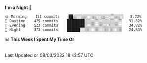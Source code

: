 <!--START_SECTION:waka-->
**I'm a Night 🦉** 

```text
🌞 Morning    131 commits    ██░░░░░░░░░░░░░░░░░░░░░░░   8.72% 
🌆 Daytime    475 commits    ████████░░░░░░░░░░░░░░░░░   31.62% 
🌃 Evening    523 commits    ████████░░░░░░░░░░░░░░░░░   34.82% 
🌙 Night      373 commits    ██████░░░░░░░░░░░░░░░░░░░   24.83%

```


📊 **This Week I Spent My Time On** 

```text
```


 Last Updated on 08/03/2022 18:43:57 UTC
<!--END_SECTION:waka-->
